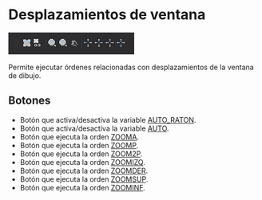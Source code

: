 # Desplazamientos de ventana

![Barra de herramientas Desplazamientos de ventana](../../../../.gitbook/assets/DesplazamientosDeVentana.PNG)

Permite ejecutar órdenes relacionadas con desplazamientos de la ventana de dibujo.

## Botones

* Botón que activa/desactiva la variable [AUTO_RATON](../ventana-de-dibujo/variables/a/auto-raton.md).
* Botón que activa/desactiva la variable [AUTO](../ventana-fotogrametrica/ordenes-1/a/auto.md).
* Botón que ejecuta la orden [ZOOMA](../ventana-de-dibujo/ordenes/z/zooma.md).
* Botón que ejecuta la orden [ZOOMP](../ventana-de-dibujo/ordenes/z/zoomp.md).
* Botón que ejecuta la orden [ZOOM2P](../ventana-de-dibujo/ordenes/z/zoom2p.md).
* Botón que ejecuta la orden [ZOOMIZQ](../ventana-de-dibujo/ordenes/z/zoomizq.md).
* Botón que ejecuta la orden [ZOOMDER](../ventana-de-dibujo/ordenes/z/zoomder.md).
* Botón que ejecuta la orden [ZOOMSUP](../ventana-de-dibujo/ordenes/z/zoomsup.md).
* Botón que ejecuta la orden [ZOOMINF](../ventana-de-dibujo/ordenes/z/zoominf.md).
